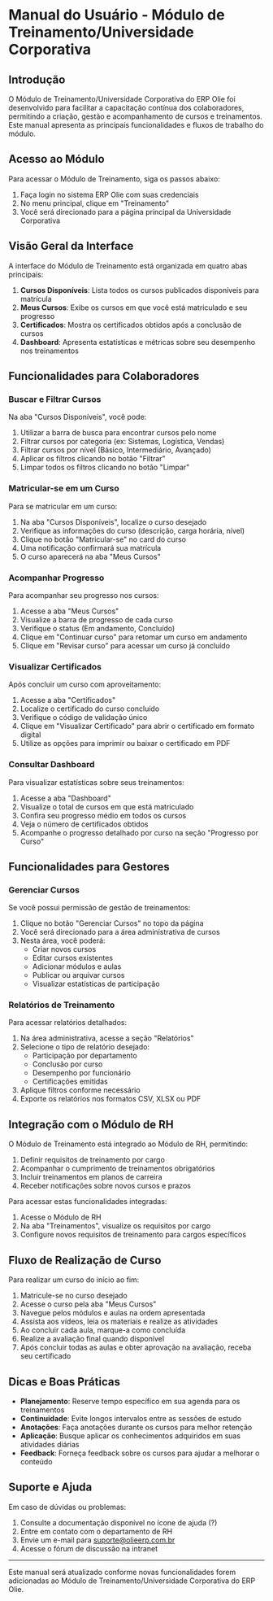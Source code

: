 # Manual do Usuário - Módulo de Treinamento/Universidade Corporativa

## Introdução

O Módulo de Treinamento/Universidade Corporativa do ERP Olie foi desenvolvido para facilitar a capacitação contínua dos colaboradores, permitindo a criação, gestão e acompanhamento de cursos e treinamentos. Este manual apresenta as principais funcionalidades e fluxos de trabalho do módulo.

## Acesso ao Módulo

Para acessar o Módulo de Treinamento, siga os passos abaixo:

1. Faça login no sistema ERP Olie com suas credenciais
2. No menu principal, clique em "Treinamento"
3. Você será direcionado para a página principal da Universidade Corporativa

## Visão Geral da Interface

A interface do Módulo de Treinamento está organizada em quatro abas principais:

1. **Cursos Disponíveis**: Lista todos os cursos publicados disponíveis para matrícula
2. **Meus Cursos**: Exibe os cursos em que você está matriculado e seu progresso
3. **Certificados**: Mostra os certificados obtidos após a conclusão de cursos
4. **Dashboard**: Apresenta estatísticas e métricas sobre seu desempenho nos treinamentos

## Funcionalidades para Colaboradores

### Buscar e Filtrar Cursos

Na aba "Cursos Disponíveis", você pode:

1. Utilizar a barra de busca para encontrar cursos pelo nome
2. Filtrar cursos por categoria (ex: Sistemas, Logística, Vendas)
3. Filtrar cursos por nível (Básico, Intermediário, Avançado)
4. Aplicar os filtros clicando no botão "Filtrar"
5. Limpar todos os filtros clicando no botão "Limpar"

### Matricular-se em um Curso

Para se matricular em um curso:

1. Na aba "Cursos Disponíveis", localize o curso desejado
2. Verifique as informações do curso (descrição, carga horária, nível)
3. Clique no botão "Matricular-se" no card do curso
4. Uma notificação confirmará sua matrícula
5. O curso aparecerá na aba "Meus Cursos"

### Acompanhar Progresso

Para acompanhar seu progresso nos cursos:

1. Acesse a aba "Meus Cursos"
2. Visualize a barra de progresso de cada curso
3. Verifique o status (Em andamento, Concluído)
4. Clique em "Continuar curso" para retomar um curso em andamento
5. Clique em "Revisar curso" para acessar um curso já concluído

### Visualizar Certificados

Após concluir um curso com aproveitamento:

1. Acesse a aba "Certificados"
2. Localize o certificado do curso concluído
3. Verifique o código de validação único
4. Clique em "Visualizar Certificado" para abrir o certificado em formato digital
5. Utilize as opções para imprimir ou baixar o certificado em PDF

### Consultar Dashboard

Para visualizar estatísticas sobre seus treinamentos:

1. Acesse a aba "Dashboard"
2. Visualize o total de cursos em que está matriculado
3. Confira seu progresso médio em todos os cursos
4. Veja o número de certificados obtidos
5. Acompanhe o progresso detalhado por curso na seção "Progresso por Curso"

## Funcionalidades para Gestores

### Gerenciar Cursos

Se você possui permissão de gestão de treinamentos:

1. Clique no botão "Gerenciar Cursos" no topo da página
2. Você será direcionado para a área administrativa de cursos
3. Nesta área, você poderá:
   - Criar novos cursos
   - Editar cursos existentes
   - Adicionar módulos e aulas
   - Publicar ou arquivar cursos
   - Visualizar estatísticas de participação

### Relatórios de Treinamento

Para acessar relatórios detalhados:

1. Na área administrativa, acesse a seção "Relatórios"
2. Selecione o tipo de relatório desejado:
   - Participação por departamento
   - Conclusão por curso
   - Desempenho por funcionário
   - Certificações emitidas
3. Aplique filtros conforme necessário
4. Exporte os relatórios nos formatos CSV, XLSX ou PDF

## Integração com o Módulo de RH

O Módulo de Treinamento está integrado ao Módulo de RH, permitindo:

1. Definir requisitos de treinamento por cargo
2. Acompanhar o cumprimento de treinamentos obrigatórios
3. Incluir treinamentos em planos de carreira
4. Receber notificações sobre novos cursos e prazos

Para acessar estas funcionalidades integradas:

1. Acesse o Módulo de RH
2. Na aba "Treinamentos", visualize os requisitos por cargo
3. Configure novos requisitos de treinamento para cargos específicos

## Fluxo de Realização de Curso

Para realizar um curso do início ao fim:

1. Matricule-se no curso desejado
2. Acesse o curso pela aba "Meus Cursos"
3. Navegue pelos módulos e aulas na ordem apresentada
4. Assista aos vídeos, leia os materiais e realize as atividades
5. Ao concluir cada aula, marque-a como concluída
6. Realize a avaliação final quando disponível
7. Após concluir todas as aulas e obter aprovação na avaliação, receba seu certificado

## Dicas e Boas Práticas

- **Planejamento**: Reserve tempo específico em sua agenda para os treinamentos
- **Continuidade**: Evite longos intervalos entre as sessões de estudo
- **Anotações**: Faça anotações durante os cursos para melhor retenção
- **Aplicação**: Busque aplicar os conhecimentos adquiridos em suas atividades diárias
- **Feedback**: Forneça feedback sobre os cursos para ajudar a melhorar o conteúdo

## Suporte e Ajuda

Em caso de dúvidas ou problemas:

1. Consulte a documentação disponível no ícone de ajuda (?)
2. Entre em contato com o departamento de RH
3. Envie um e-mail para suporte@olieerp.com.br
4. Acesse o fórum de discussão na intranet

---

Este manual será atualizado conforme novas funcionalidades forem adicionadas ao Módulo de Treinamento/Universidade Corporativa do ERP Olie.
